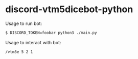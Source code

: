 # discord-vtm5dicebot-python

Usage to run bot:
```bash
$ DISCORD_TOKEN=foobar python3 ./main.py
```

Usage to interact with bot:
```
/vtm5e 5 2 1
```
